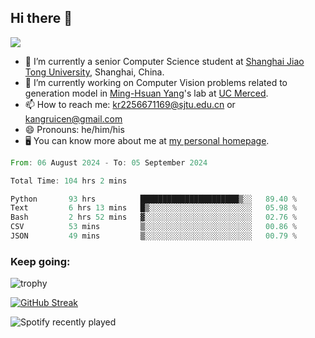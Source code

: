 ## Hi there 👋

![](https://komarev.com/ghpvc/?username=Kr-Panghu)
- 🌱 I’m currently a senior Computer Science student at [Shanghai Jiao Tong University](https://www.sjtu.edu.cn), Shanghai, China.
- 🔭 I’m currently working on Computer Vision problems related to generation model in [Ming-Hsuan Yang](https://faculty.ucmerced.edu/mhyang/)'s lab at [UC Merced](https://www.ucmerced.edu/).
- 📫 How to reach me: kr2256671169@sjtu.edu.cn or kangruicen@gmail.com
- 😄 Pronouns: he/him/his
- 🖥️ You can know more about me at [my personal homepage](https://kr-panghu.github.io).

<!--START_SECTION:waka-->

```rust
From: 06 August 2024 - To: 05 September 2024

Total Time: 104 hrs 2 mins

Python       93 hrs          ██████████████████████▒░░   89.40 %
Text         6 hrs 13 mins   █▒░░░░░░░░░░░░░░░░░░░░░░░   05.98 %
Bash         2 hrs 52 mins   ▓░░░░░░░░░░░░░░░░░░░░░░░░   02.76 %
CSV          53 mins         ▒░░░░░░░░░░░░░░░░░░░░░░░░   00.86 %
JSON         49 mins         ▒░░░░░░░░░░░░░░░░░░░░░░░░   00.79 %
```

<!--END_SECTION:waka-->

<h3 align="left">Keep going:</h3>

![trophy](https://github-profile-trophy.vercel.app/?username=Kr-Panghu&theme=onedark&title=MultiLanguage,Stars,Followers,Repositories,Commits,Experience)

[![GitHub Streak](https://github-readme-streak-stats.herokuapp.com/?user=Kr-Panghu)](https://git.io/streak-stats)

![Spotify recently played](https://spotify-recently-played-readme.vercel.app/api?user=313cmgdfngjjlfotpedtywb7cpca)
